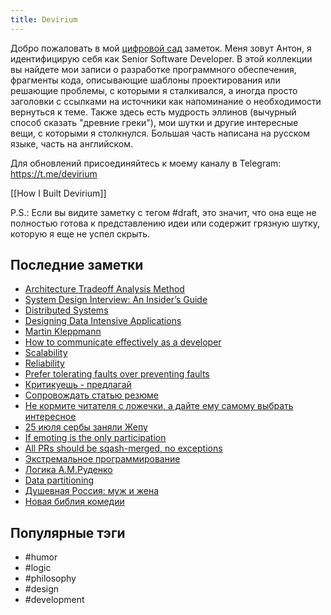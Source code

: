 ```yaml
---
title: Devirium
---
```


Добро пожаловать в мой [цифровой сад](https://maggieappleton.com/garden-history) заметок. Меня зовут Антон, я идентифицирую себя как Senior Software Developer. В этой коллекции вы найдете мои записи о разработке программного обеспечения, фрагменты кода, описывающие шаблоны проектирования или решающие проблемы, с которыми я сталкивался, а иногда просто заголовки с ссылками на источники как напоминание о необходимости вернуться к теме. Также здесь есть мудрость эллинов (вычурный способ сказать "древние греки"), мои шутки и другие интересные вещи, с которыми я столкнулся. Большая часть написана на русском языке, часть на английском.

Для обновлений присоединяйтесь к моему каналу в Telegram: https://t.me/devirium

[[How I Built Devirium]]

P.S.: Если вы видите заметку с тегом #draft, это значит, что она еще не полностью готова к представлению идеи или содержит грязную шутку, которую я еще не успел скрыть.

## Последние заметки
- [Architecture Tradeoff Analysis Method](2024-07/Architecture-Tradeoff-Analysis-Method.md)
- [System Design Interview: An Insider’s Guide](2023/2023-11/System-Design-Interview:-An-Insider’s-Guide.md)
- [Distributed Systems](2024-07/Distributed-Systems.md)
- [Designing Data Intensive Applications](2022/2022-07/Designing-Data-Intensive-Applications.md)
- [Martin Kleppmann](2024-07/Martin-Kleppmann.md)
- [How to communicate effectively as a developer](2022/2022-11/How-to-communicate-effectively-as-a-developer.md)
- [Scalability](2024-07/Scalability.md)
- [Reliability](2024-07/Reliability.md)
- [Prefer tolerating faults over preventing faults](2024-07/Prefer-tolerating-faults-over-preventing-faults.md)
- [Критикуешь - предлагай](2024-07/Критикуешь---предлагай.md)
- [Сопровождать статью резюме](2024-07/Сопровождать-статью-резюме.md)
- [Не кормите читателя с ложечки, а дайте ему самому выбрать интересное](2024-07/Не-кормите-читателя-с-ложечки,-а-дайте-ему-самому-выбрать-интересное.md)
- [25 июля сербы заняли Жепу](2024-07/25-июля-сербы-заняли-Жепу.md)
- [If emoting is the only participation](2024-07/If-emoting-is-the-only-participation.md)
- [All PRs should be sqash-merged, no exceptions](2022/2022-11/All-PRs-should-be-sqash-merged,-no-exceptions.md)
- [Экстремальное программирование](2022/2022-11/Экстремальное-программирование.md)
- [Логика А.М.Руденко](2022/2022-08/Логика-А.М.Руденко.md)
- [Data partitioning](2022/2022-08/Data-partitioning.md)
- [Душевная Россия: муж и жена](2024-07/Душевная-Россия:-муж-и-жена.md)
- [Новая библия комедии](2024-07/Новая-библия-комедии.md)


## Популярные тэги
- #humor
- #logic
- #philosophy
- #design
- #development
